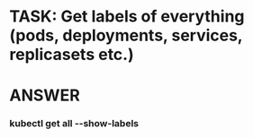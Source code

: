 
# TASK: Get labels of everything (pods, deployments, services, replicasets etc.)

# ANSWER


###  kubectl get all --show-labels


